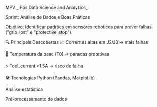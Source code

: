 MPV _ Pós Data Science and Analytics_

Sprint: Análise de Dados e Boas Práticas

Objetivo: Identificar padrões em sensores robóticos para prever falhas ("grip_lost" e "protective_stop").

🔍 Principais Descobertas
📈 Correntes altas em J2/J3 → mais falhas

🌡️ Temperatura da base (T0) → paradas protetivas

⚡ Tool_current >1.5A → risco de falha

🛠️ Tecnologias
Python (Pandas, Matplotlib)

Análise estatística

Pré-processamento de dados
